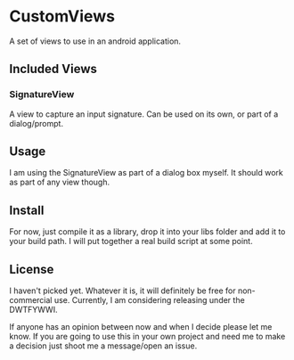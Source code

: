 CustomViews
===========

A set of views to use in an android application.

Included Views
--------------

### SignatureView

A view to capture an input signature. Can be used on its own, or part of a dialog/prompt.

Usage
-----

I am using the SignatureView as part of a dialog box myself. It should work as part of any view though.

Install
-------

For now, just compile it as a library, drop it into your libs folder and add it to your build path. I will put together a real build script at some point.

License
-------

I haven't picked yet. Whatever it is, it will definitely be free for non-commercial use. Currently, I am considering releasing under the DWTFYWWI.

If anyone has an opinion between now and when I decide please let me know. If you are going to use this in your own project and need me to make a decision just shoot me a message/open an issue.
